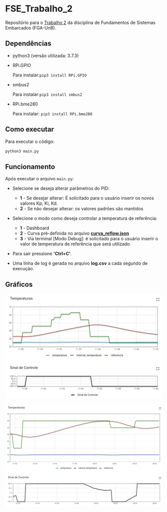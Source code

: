 # FSE_Trabalho_2

Repositório para o [Trabalho 2](https://gitlab.com/fse_fga/trabalhos-2022_2/trabalho-2-2022-2) da disciplina de Fundamentos de Sistemas Embarcados (FGA-UnB).

## Dependências

* python3 (versão utilizada: 3.7.3)

* RPi.GPIO


  Para instalar:`pip3 install RPi.GPIO`

* smbus2


  Para instalar:`pip3 install smbus2`
  
* RPi.bme280 


  Para instalar: `pip3 install RPi.bme280`

## Como executar

Para executar o código:

```bash
python3 main.py
```

## Funcionamento

Após executar o arquivo `main.py`:

* Selecione se deseja alterar parâmetros do PID:
  * **1** - Se desejar alterar: É solicitado para o usuário inserir os novos valores Kp, Ki, Kd.
  * **2** - Se não desejar alterar: os valores padrões são mantidos

* Selecione o modo como deseja controlar a temperatura de referência:
  * **1** - Dashboard
  * **2** - Curva pré-definida no arquivo **[curva_reflow.json](/curva_reflow.json)**
  * **3** - Via terminal [Modo Debug]: é solicitado para o usuário inserir o valor de temperatura de referência que será utilizado.
* Para sair pressione  **'Ctrl+C'**.
* Uma linha de log é gerada no arquivo **log.csv** a cada segundo de execução. 

## Gráficos 

![Gráfico da Curva](./images/grafico_curva.jpeg)

![Gráfico de Modo Dashboard](./images/grafico_dashboard.jpeg)